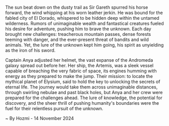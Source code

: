 
The sun beat down on the dusty trail as Sir Gareth spurred his horse forward, the wind whipping at his worn leather jerkin. He was bound for the fabled city of El Dorado, whispered to be hidden deep within the untamed wilderness. Rumors of unimaginable wealth and fantastical creatures fueled his desire for adventure, pushing him to brave the unknown. Each day brought new challenges: treacherous mountain passes, dense forests teeming with danger, and the ever-present threat of bandits and wild animals. Yet, the lure of the unknown kept him going, his spirit as unyielding as the iron of his sword.

Captain Anya adjusted her helmet, the vast expanse of the Andromeda galaxy spread out before her. Her ship, the Artemis, was a sleek vessel capable of breaching the very fabric of space, its engines humming with energy as they prepared to make the jump. Their mission: to locate the mythical planet of Elysium, said to hold the key to unlocking the secrets of eternal life. The journey would take them across unimaginable distances, through swirling nebulae and past black holes, but Anya and her crew were prepared for the challenges ahead. The lure of knowledge, the potential for discovery, and the sheer thrill of pushing humanity's boundaries were the fuel for their relentless pursuit of the unknown. 

~ By Hozmi - 14 November 2024
